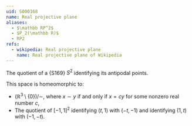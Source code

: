 ```yaml
---
uid: S000168
name: Real projective plane
aliases:
  - $\mathbb RP^2$
  - $P_2(\mathbb R)$
  - RP2
refs:
  - wikipedia: Real projective plane
    name: Real projective plane of Wikipedia
---
```


The quotient of a {S169} $S^2$ identifying its antipodal points.

This space is homeomorphic to:
- $\left( \mathbb R^3 \setminus \{0\} \right) / \sim$, where $x \sim y$ if and only if $x = c y$ for some nonzero real number $c$,
- The quotient of $\left[ -1, 1 \right]^2$ identifying $(t, 1)$ with $(-t, -1)$ and identifying $(1, t)$ with $(-1, -t)$.
